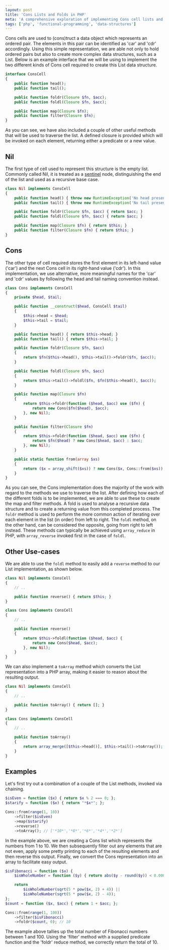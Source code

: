 ```yaml
---
layout: post
title: 'Cons Lists and Folds in PHP'
meta: 'A comprehensive exploration of implementing Cons cell lists and fold operations in PHP for efficient data manipulation.'
tags: ['php', 'functional-programming', 'data-structures']
---
```


Cons cells are used to (cons)truct a data object which represents an ordered pair.
The elements in this pair can be identified as 'car' and 'cdr' accordingly.
Using this simple representation, we are able not only to hold ordered pairs but also to create more complex data structures, such as a List. <!--more-->
Below is an example interface that we will be using to implement the two different kinds of Cons cell required to create this List data structure.

```php
interface ConsCell
{
    public function head();
    public function tail();

    public function foldr(Closure $fn, $acc);
    public function foldl(Closure $fn, $acc);

    public function map(Closure $fn);
    public function filter(Closure $fn);
}
```

As you can see, we have also included a couple of other useful methods that will be used to traverse the list.
A defined closure is provided which will be invoked on each element, returning either a predicate or a new value.

## Nil

The first type of cell used to represent this structure is the empty list.
Commonly called Nil, it is treated as a [sentinel](http://en.wikipedia.org/wiki/Sentinel_node) node, distinguishing the end of the list and used as a recursive base case.

```php
class Nil implements ConsCell
{
    public function head() { throw new RuntimeException('No head present'); }
    public function tail() { throw new RuntimeException('No tail present'); }

    public function foldr(Closure $fn, $acc) { return $acc; }
    public function foldl(Closure $fn, $acc) { return $acc; }

    public function map(Closure $fn) { return $this; }
    public function filter(Closure $fn) { return $this; }
}
```

## Cons

The other type of cell required stores the first element in its left-hand value ('car') and the next Cons cell in its right-hand value ('cdr').
In this implementation, we use alternative, more meaningful names for the 'car' and 'cdr' values by following the head and tail naming convention instead.

```php
class Cons implements ConsCell
{
    private $head, $tail;

    public function __construct($head, ConsCell $tail)
    {
        $this->head = $head;
        $this->tail = $tail;
    }

    public function head() { return $this->head; }
    public function tail() { return $this->tail; }

    public function foldr(Closure $fn, $acc)
    {
        return $fn($this->head(), $this->tail()->foldr($fn, $acc));
    }

    public function foldl(Closure $fn, $acc)
    {
        return $this->tail()->foldl($fn, $fn($this->head(), $acc));
    }

    public function map(Closure $fn)
    {
        return $this->foldr(function ($head, $acc) use ($fn) {
            return new Cons($fn($head), $acc);
        }, new Nil);
    }

    public function filter(Closure $fn)
    {
        return $this->foldr(function ($head, $acc) use ($fn) {
            return $fn($head) ? new Cons($head, $acc) : $acc;
        }, new Nil);
    }

    public static function from(array $xs)
    {
        return ($x = array_shift($xs)) ? new Cons($x, Cons::from($xs)) : new Nil;
    }
}
```

As you can see, the Cons implementation does the majority of the work with regard to the methods we use to traverse the list.
After defining how each of the different folds is to be implemented, we are able to use these to create the map and filter methods.
A fold is used to analyse a recursive data structure and to create a returning value from this completed process.
The `foldr` method is used to perform the more common action of iterating over each element in the list (in order) from left to right.
The `foldl` method, on the other hand, can be considered the opposite, going from right to left instead.
These methods can typically be achieved using `array_reduce` in PHP, with `array_reverse` invoked first in the case of `foldl`.

## Other Use-cases

We are able to use the `foldl` method to easily add a `reverse` method to our List implementation, as shown below.

```php
class Nil implements ConsCell
{
    // ..

    public function reverse() { return $this; }
}

class Cons implements ConsCell
{
    // ..

    public function reverse()
    {
        return $this->foldl(function ($head, $acc) {
            return new Cons($head, $acc);
        }, new Nil);
    }
}
```

We can also implement a `toArray` method which converts the List representation into a PHP array, making it easier to reason about the resulting output.

```php
class Nil implements ConsCell
{
    // ..

    public function toArray() { return []; }
}

class Cons implements ConsCell
{
    // ..

    public function toArray()
    {
        return array_merge([$this->head()], $this->tail()->toArray());
    }
}
```

## Examples

Let's first try out a combination of a couple of the List methods, invoked via chaining.

```php
$isEven = function ($x) { return $x % 2 === 0; };
$starify = function ($x) { return "*$x*"; };

Cons::from(range(1, 10))
    ->filter($isEven)
    ->map($starify)
    ->reverse()
    ->toArray(); // ['*10*','*8*','*6*','*4*','*2*']
```

In the example above, we are creating a Cons list which represents the numbers from 1 to 10.
We then subsequently filter out any elements that are not even, apply some pretty printing to each of the resulting elements and then reverse this output.
Finally, we convert the Cons representation into an array to facilitate easy output.

```php
$isFibonacci = function ($x) {
    $isWholeNumber = function ($y) { return abs($y - round($y)) < 0.0001; };

    return
        $isWholeNumber(sqrt(5 * pow($x, 2) + 4)) ||
        $isWholeNumber(sqrt(5 * pow($x, 2) - 4));
};
$count = function ($x, $acc) { return 1 + $acc; };

Cons::from(range(1, 100))
    ->filter($isFibonacci)
    ->foldr($count, 0); // 10
```

The example above tallies up the total number of Fibonacci numbers between 1 and 100.
Using the 'filter' method with a supplied predicate function and the 'foldr' reduce method, we correctly return the total of 10.
